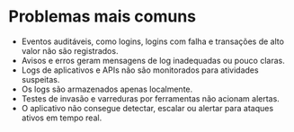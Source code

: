 # Problemas mais comuns

- Eventos auditáveis, como logins, logins com falha e transações de alto valor não são
registrados.
- Avisos e erros geram mensagens de log inadequadas ou pouco claras.
- Logs de aplicativos e APIs não são monitorados para atividades suspeitas.
- Os logs são armazenados apenas localmente.
- Testes de invasão e varreduras por ferramentas não acionam alertas.
- O aplicativo não consegue detectar, escalar ou alertar para ataques ativos em tempo
real.